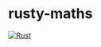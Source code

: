 # rusty-maths

[![Rust](https://github.com/ShaneMarusczak/rusty-maths/actions/workflows/rust.yml/badge.svg?branch=main&event=push)](https://github.com/ShaneMarusczak/rusty-maths/actions/workflows/rust.yml)